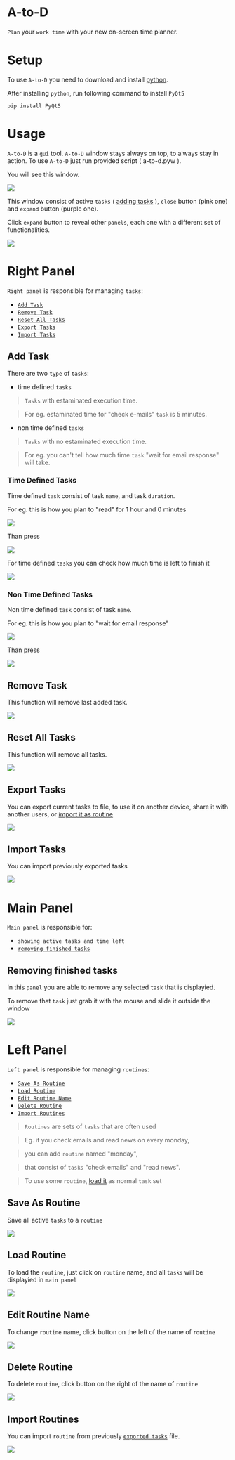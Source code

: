 # A-to-D
```Plan``` your ```work time``` with your new on-screen time planner.

# Setup
To use ```A-to-D``` you need to download and install [python](https://www.python.org/downloads/).

After installing ```python```, run following command to install ```PyQt5```
```
pip install PyQt5
```

# Usage
```A-to-D``` is a ```gui``` tool. ```A-to-D``` window stays always on top, to always stay in action. To use ```A-to-D``` just run provided script ( a-to-d.pyw ).

You will see this window.

![](https://github.com/sbartoszuk/A-to-D/blob/main/read_me_images/1.png?raw=true)

This window consist of active ```tasks``` ( [adding tasks](#add-task) ), ```close``` button (pink one) and ```expand``` button (purple one).

Click ```expand``` button to reveal other ```panels```, each one with a different set of functionalities.

![](https://github.com/sbartoszuk/A-to-D/blob/main/read_me_images/2.png?raw=true)

# Right Panel
```Right panel``` is responsible for managing ```tasks```:

- [```Add Task```](#add-task)
- [```Remove Task```](#remove-task)
- [```Reset All Tasks```](#reset-all-tasks)
- [```Export Tasks```](#export-tasks)
- [```Import Tasks```](#import-tasks)

## Add Task
There are two ```type``` of ```tasks```:
- time defined ```tasks```

> ```Tasks``` with estaminated execution time.

> For eg. estaminated time for "check e-mails" ```task``` is 5 minutes.

- non time defined ```tasks```

> ```Tasks``` with no estaminated execution time.

> For eg. you can't tell how much time ```task``` "wait for email response" will take.

### Time Defined Tasks
Time defined ```task``` consist of task ```name```, and task ```duration```.

For eg. this is how you plan to "read" for 1 hour and 0 minutes

![](https://github.com/sbartoszuk/A-to-D/blob/main/read_me_images/3.png?raw=true)

Than press

![](https://github.com/sbartoszuk/A-to-D/blob/main/read_me_images/4.png?raw=true)

For time defined ```tasks``` you can check how much time is left to finish it

![](https://github.com/sbartoszuk/A-to-D/blob/main/read_me_images/5.png?raw=true)

### Non Time Defined Tasks
Non time defined ```task``` consist of task ```name```.

For eg. this is how you plan to "wait for email response"

![](https://github.com/sbartoszuk/A-to-D/blob/main/read_me_images/6.png?raw=true)

Than press

![](https://github.com/sbartoszuk/A-to-D/blob/main/read_me_images/7.png?raw=true)

## Remove Task
This function will remove last added task.

![](https://github.com/sbartoszuk/A-to-D/blob/main/read_me_images/8.png?raw=true)

## Reset All Tasks
This function will remove all tasks.

![](https://github.com/sbartoszuk/A-to-D/blob/main/read_me_images/9.png?raw=true)

## Export Tasks
You can export current tasks to file, to use it on another device, share it with another users, or [import it as routine](#import-routines)

![](https://github.com/sbartoszuk/A-to-D/blob/main/read_me_images/10.png?raw=true)

## Import Tasks
You can import previously exported tasks

![](https://github.com/sbartoszuk/A-to-D/blob/main/read_me_images/11.png?raw=true)

# Main Panel
```Main panel``` is responsible for:
- ```showing active tasks and time left```
- [```removing finished tasks```](#removing-finished-tasks)

## Removing finished tasks
In this ```panel``` you are able to remove any selected ```task``` that is displayied.

To remove that ```task``` just grab it with the mouse and slide it outside the window

![](https://github.com/sbartoszuk/A-to-D/blob/main/read_me_images/12.png?raw=true)

# Left Panel
```Left panel``` is responsible for managing ```routines```:

- [```Save As Routine```](#save-as-routine)
- [```Load Routine```](#load-routine)
- [```Edit Routine Name```](#edit-routine-name)
- [```Delete Routine```](#delete-routine)
- [```Import Routines```](#import-routines)

> ```Routines``` are sets of ```tasks``` that are often used

> Eg. if you check emails and read news on every monday,

> you can add ```routine``` named "monday",

> that consist of ```tasks``` "check emails" and "read news".

> To use some ```routine```, [load it](#load-routine) as normal ```task``` set

## Save As Routine
Save all active ```tasks``` to a ```routine```

![](https://github.com/sbartoszuk/A-to-D/blob/main/read_me_images/13.png?raw=true)

## Load Routine
To load the ```routine```, just click on ```routine``` name, and all ```tasks``` will be displayied in ```main panel```

![](https://github.com/sbartoszuk/A-to-D/blob/main/read_me_images/14.png?raw=true)

## Edit Routine Name
To change ```routine``` name, click button on the left of the name of ```routine```

![](https://github.com/sbartoszuk/A-to-D/blob/main/read_me_images/15.png?raw=true)

## Delete Routine
To delete ```routine```, click button on the right of the name of ```routine```

![](https://github.com/sbartoszuk/A-to-D/blob/main/read_me_images/16.png?raw=true)

## Import Routines
You can import ```routine``` from previously [```exported tasks```](#export-tasks) file.

![](https://github.com/sbartoszuk/A-to-D/blob/main/read_me_images/17.png?raw=true)
